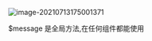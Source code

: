![image-20210713175001371](C:\Users\inui\AppData\Roaming\Typora\typora-user-images\image-20210713175001371.png)

$message 是全局方法,在任何组件都能使用

